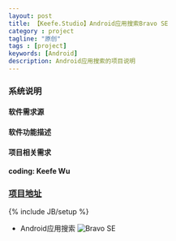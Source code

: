 ```yaml
---
layout: post
title: 【Keefe.Studio】Android应用搜索Bravo SE
category : project
tagline: "原创"
tags : [project]
keywords: [Android]
description: Android应用搜索的项目说明
---
```

### 系统说明
#### 软件需求源

#### 软件功能描述

#### 项目相关需求


#### coding: Keefe Wu
### [项目地址](http://weibo.com/bravose)
{% include JB/setup %}

- Android应用搜索 ![Bravo SE]({{BLOG_IMG}}bravose.jpg)
